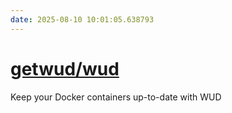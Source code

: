 ```yaml
---
date: 2025-08-10 10:01:05.638793
---
```


# [getwud/wud](https://github.com/getwud/wud)

Keep your Docker containers up-to-date with WUD